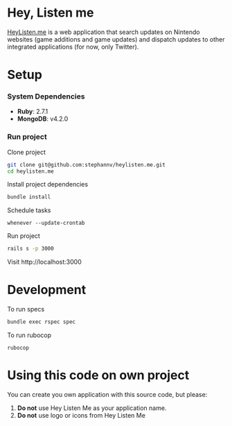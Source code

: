# Hey, Listen me
[HeyListen.me](https://HeyListen.me) is a web application that search updates on Nintendo websites (game additions and game updates) and dispatch updates to other integrated applications (for now, only Twitter).

# Setup

### System Dependencies
* **Ruby**: 2.7.1
* **MongoDB**: v4.2.0

### Run project
Clone project
```bash
git clone git@github.com:stephannv/heylisten.me.git
cd heylisten.me
```

Install project dependencies
```bash
bundle install
```

Schedule tasks
```
whenever --update-crontab
```

Run project
```bash
rails s -p 3000
```

Visit http://localhost:3000

# Development
To run specs
```bash
bundle exec rspec spec
```

To run rubocop
```
rubocop
```

# Using this code on own project

You can create you own application with this source code, but please:
1. **Do not** use Hey Listen Me as your application name.
2. **Do not** use logo or icons from Hey Listen Me
